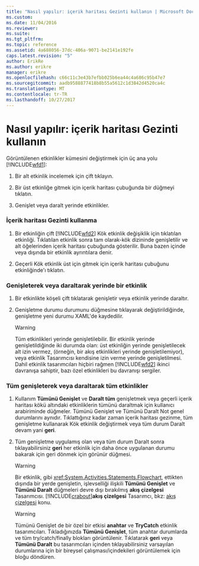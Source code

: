 ```yaml
---
title: "Nasıl yapılır: içerik haritası Gezinti kullanın | Microsoft Docs"
ms.custom: 
ms.date: 11/04/2016
ms.reviewer: 
ms.suite: 
ms.tgt_pltfrm: 
ms.topic: reference
ms.assetid: 4a688056-37dc-406a-9071-be2141e192fe
caps.latest.revision: "5"
author: ErikRe
ms.author: erikre
manager: erikre
ms.openlocfilehash: c66c11c3e43b7efbb025b6ea44c4a686c95b47e7
ms.sourcegitcommit: aadb9588877418b8b55a5612c1d3842d4520ca4c
ms.translationtype: MT
ms.contentlocale: tr-TR
ms.lasthandoff: 10/27/2017
---
```

# <a name="how-to-use-breadcrumb-navigation"></a>Nasıl yapılır: içerik haritası Gezinti kullanın
Görüntülenen etkinlikler kümesini değiştirmek için üç ana yolu [!INCLUDE[wfd1](../workflow-designer/includes/wfd1_md.md)]:  
  
1.  Bir alt etkinlik incelemek için çift tıklayın.  
  
2.  Bir üst etkinliğe gitmek için içerik haritası çubuğunda bir düğmeyi tıklatın.  
  
3.  Genişlet veya daralt yerinde etkinlikler.  
  
### <a name="using-breadcrumb-navigation"></a>İçerik haritası Gezinti kullanma  
  
1.  Bir etkinliğin çift [!INCLUDE[wfd2](../workflow-designer/includes/wfd2_md.md)] Kök etkinlik değişiklik için tıklatılan etkinliği. Tıklatılan etkinlik sonra tam olarak-kök dizininde genişletilir ve alt öğelerinden içerik haritası çubuğunda gösterilir. Buna bazen içinde veya dışında bir etkinlik ayrıntılara denir.  
  
2.  Geçerli Kök etkinlik üst için gitmek için içerik haritası çubuğunu etkinliğinde'ı tıklatın.  
  
### <a name="expanding-or-collapsing-an-activity-in-place"></a>Genişleterek veya daraltarak yerinde bir etkinlik  
  
1.  Bir etkinlikte köşeli çift tıklatarak genişletir veya etkinlik yerinde daraltır.  
  
2.  Genişletme durumu durumunu düğmesine tıklayarak değiştirildiğinde, genişletme yeni durumu XAML'de kaydedilir.  
  
    > [!WARNING]
    >  Tüm etkinlikleri yerinde genişletilebilir. Bir etkinlik yerinde genişletildiğinde iki durumda olan: üst etkinliğin yerinde genişletilecek alt izin vermez, (örneğin, bir akış etkinlikleri yerinde genişletilemiyor), veya etkinlik Tasarımcısı kendisine izin verme yerinde genişletilmesi. Dahil etkinlik tasarımcıları hiçbiri rağmen [!INCLUDE[wfd2](../workflow-designer/includes/wfd2_md.md)] ikinci davranışa sahiptir, bazı özel etkinlikleri bu davranışı sergiler.  
  
### <a name="expanding-all-or-collapsing-all-activities"></a>Tüm genişleterek veya daraltarak tüm etkinlikler  
  
1.  Kullanım **Tümünü Genişlet** ve **Daralt tüm** genişletmek veya geçerli içerik haritası kökü altındaki etkinliklerin tümünü daraltmak için kullanıcı arabiriminde düğmeler. Tümünü Genişlet ve Tümünü Daralt Not genel durumlarını aynıdır. Tıklattığınız kadar zaman içerik haritası gezinme, tüm genişletme kullanarak Kök etkinlik değiştirmek veya tüm durum Daralt devam yani **geri**.  
  
2.  Tüm genişletme uygulamış olan veya tüm durum Daralt sonra tıklayabilirsiniz **geri** her etkinlik için daha önce uygulanan durumu bakarak için geri dönmek için görünür düğmesi.  
  
    > [!WARNING]
    >  Bir etkinlik, gibi <xref:System.Activities.Statements.Flowchart>, ettikten dışında bir yerde genişletin, işlevselliği ilişkili **Tümünü Genişlet** ve **Tümünü Daralt** düğmeleri devre dışı bırakılmış **akış çizelgesi**  Tasarımcısı. [!INCLUDE[crabout](../test/includes/crabout_md.md)]**akış çizelgesi** Tasarımcı, bkz: [akış çizelgesi](../workflow-designer/flowchart-activity-designer.md) konu.  
  
    > [!WARNING]
    >  Tümünü Genişlet de bir özel bir etkisi **anahtar** ve **TryCatch** etkinlik tasarımcıları. Tıkladığınızda **Tümünü Genişlet**, tüm anahtar durumlarda ve tüm try/catch/finally blokları görüntülenir. Tıklatarak **geri** veya **Tümünü Daralt** bu tasarımcıları içinden tıklayabilirsiniz varsayılan durumlarına için bir bireysel çalışması/içindekileri görüntülemek için bloğu döndüren.